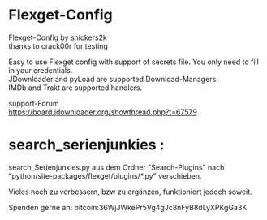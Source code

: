# Flexget-Config

Flexget-Config by snickers2k<br>
thanks to crack00r for testing<br>


Easy to use Flexget config with support of secrets file. You only need to fill in your credentials. <br>
JDownloader and pyLoad are supported Download-Managers. <br>
IMDb and Trakt are supported handlers. <br>

support-Forum<br>
https://board.jdownloader.org/showthread.php?t=67579


# search_serienjunkies :
search_Serienjunkies.py aus dem Ordner "Search-Plugins" nach "python/site-packages/flexget/plugins/*.py" verschieben.


Vieles noch zu verbessern, bzw zu ergänzen, funktioniert jedoch soweit. <br>

Spenden gerne an:
bitcoin:36WjJWkePr5Vg4gJc8nFyB8dLyXPKgGa3K
